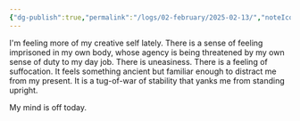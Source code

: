 ```yaml
---
{"dg-publish":true,"permalink":"/logs/02-february/2025-02-13/","noteIcon":"","created":"2025-02-13"}
---
```


I'm feeling more of my creative self lately. There is a sense of feeling imprisoned in my own body, whose agency is being threatened by my own sense of duty to my day job. There is uneasiness. There is a feeling of suffocation. It feels something ancient but familiar enough to distract me from my present. It is a tug-of-war of stability that yanks me from standing upright.

My mind is off today.